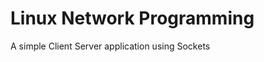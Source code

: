 Linux Network Programming 
===========================

A simple Client Server application using Sockets
